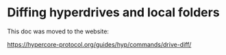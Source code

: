 # Diffing hyperdrives and local folders

This doc was moved to the website:

https://hypercore-protocol.org/guides/hyp/commands/drive-diff/
